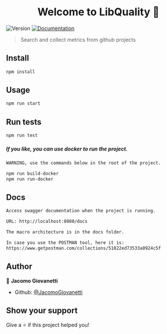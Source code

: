 <h1 align="center">Welcome to LibQuality 👋</h1>
<p>
  <img alt="Version" src="https://img.shields.io/badge/version-1.0.0-blue.svg?cacheSeconds=2592000" />
  <a href="http://localhost:8080/docs" target="_blank">
    <img alt="Documentation" src="https://img.shields.io/badge/documentation-yes-brightgreen.svg" />
  </a>
</p>

> Search and collect metrics from github projects

## Install

```sh
npm install
```

## Usage

```sh
npm run start
```

## Run tests

```sh
npm run test
```
##### If you like, you can use docker to run the project.
```sh
WARNING, use the commands below in the root of the project.

npm run build-docker
npm run run-docker

```

## Docs
```sh
Access swagger documentation when the project is running.

URL: http://localhost:8080/docs
```

```sh
The macro architecture is in the docs folder.
```

```sh
In case you use the POSTMAN tool, here it is:
https://www.getpostman.com/collections/51822ed73533a0924c5f
```
## Author

👤 **Jacomo Giovanetti**

* Github: [@JacomoGiovanetti](https://github.com/ego-giova)

## Show your support

Give a ⭐️ if this project helped you!
